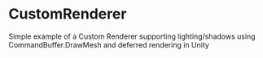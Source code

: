 # CustomRenderer
Simple example of a Custom Renderer supporting lighting/shadows using CommandBuffer.DrawMesh and deferred rendering in Unity
